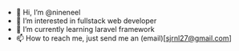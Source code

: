 - 👋 Hi, I’m @nineneel
- 👀 I’m interested in fullstack web developer
- 🌱 I’m currently learning laravel framework
- 📫 How to reach me, just send me an (email)[sjrnl27@gmail.com]

<!---
nineneel/nineneel is a ✨ special ✨ repository because its `README.md` (this file) appears on your GitHub profile.
You can click the Preview link to take a look at your changes.
--->
